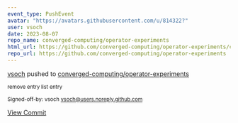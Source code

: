 ```yaml
---
event_type: PushEvent
avatar: "https://avatars.githubusercontent.com/u/814322?"
user: vsoch
date: 2023-08-07
repo_name: converged-computing/operator-experiments
html_url: https://github.com/converged-computing/operator-experiments/commit/458c522ee63c11ece125f9af6a728c38f2128e3e
repo_url: https://github.com/converged-computing/operator-experiments
---
```


<a href='https://github.com/vsoch' target='_blank'>vsoch</a> pushed to <a href='https://github.com/converged-computing/operator-experiments' target='_blank'>converged-computing/operator-experiments</a>

<small>remove entry list entry

Signed-off-by: vsoch <vsoch@users.noreply.github.com></small>

<a href='https://github.com/converged-computing/operator-experiments/commit/458c522ee63c11ece125f9af6a728c38f2128e3e' target='_blank'>View Commit</a>